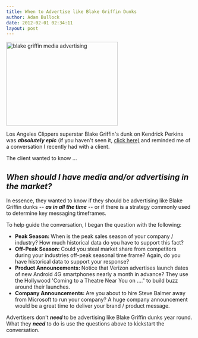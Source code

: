 ```yaml
---
title: When to Advertise like Blake Griffin Dunks
author: Adam Bullock
date: 2012-02-01 02:34:11
layout: post
---
```

<img class="size-medium wp-image-398 alignleft" title="blake griffin" src="http://mkgmediagroup.com/wp-content/uploads/2012/02/blake-griffin-300x225.png" alt="blake griffin media advertising" width="300" height="225" />

Los Angeles Clippers superstar Blake Griffin's dunk on Kendrick Perkins was <strong><em>absolutely</em> <em>epic</em></strong> (if you haven't seen it, <a href="http://www.youtube.com/watch?v=AbyOevVAYQI" target="_blank">click here)</a> and reminded me of a conversation I recently had with a client.

The client wanted to know ...
<h2 style="text-align: left;"><em>When should I have media and/or advertising in the market?</em></h2>
In essence, they wanted to know if they should be advertising like Blake Griffin dunks -- <strong><em>as in all the time</em></strong> -- or if there is a strategy commonly used to determine key messaging timeframes.

To help guide the conversation, I began the question with the following:
<ul>
	<li><strong>Peak Season: </strong>When is the peak sales season of your company / industry? How much historical data do you have to support this fact?</li>
	<li><strong>Off-Peak Season: </strong>Could you steal market share from competitors during your industries off-peak seasonal time frame? Again, do you have historical data to support your response?</li>
	<li><strong>Product Announcements: </strong>Notice that Verizon advertises launch dates of new Android 4G smartphones nearly a month in advance? They use the Hollywood 'Coming to a Theatre Near You on ...." to build buzz around their launches.</li>
	<li><strong>Company Announcements: </strong>Are you about to hire Steve Balmer away from Microsoft to run your company? A huge company announcement would be a great time to deliver your brand / product message.</li>
</ul>
Advertisers don't <em><strong>need </strong></em>to be advertising like Blake Griffin dunks year round. What they <strong><em>need</em></strong> to do is use the questions above to kickstart the conversation.
